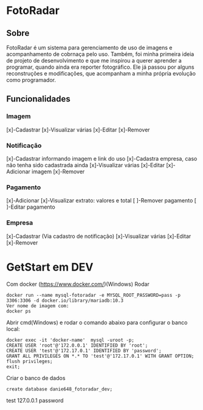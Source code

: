 # FotoRadar
## Sobre
FotoRadar é um sistema para gerenciamento de uso de imagens e acompanhamento de cobrnaça pelo uso. 
Também, foi minha primeira ideia de projeto de desenvolvimento e que me inspirou a querer aprender a programar, quando ainda era reporter fotográfico.
Ele já passou por alguns reconstruções e modificações, que acompanham a minha própria evolução como programador.

## Funcionalidades

### Imagem
[x]-Cadastrar
[x]-Visualizar várias
[x]-Editar
[x]-Remover

### Notificação
[x]-Cadastrar informando imagem e link do uso 
    [x]-Cadastra empresa, caso não tenha sido cadastrada ainda
[x]-Visualizar várias
[x]-Editar
    [x]-Adicionar imagem
[x]-Remover

### Pagamento
[x]-Adicionar
[x]-Visualizar extrato: valores e total
[ ]-Remover pagamento
[ ]-Editar pagamento

### Empresa
[x]-Cadastrar (Via cadastro de notificação)
[x]-Visualizar várias
[x]-Editar
[x]-Remover


# GetStart em DEV

Com docker (https://www.docker.com/)(Windows)
Rodar
```
docker run --name mysql-fotoradar -e MYSQL_ROOT_PASSWORD=pass -p 3306:3306 -d docker.io/library/mariadb:10.3
Ver nome de imagem com:
docker ps
```

Abrir cmd(Windows) e rodar o comando abaixo para configurar o banco local: 
```
docker exec -it 'docker-name'  mysql -uroot -p;
CREATE USER 'root'@'172.0.0.1' IDENTIFIED BY 'root';
CREATE USER 'test'@'172.17.0.1' IDENTIFIED BY 'password';
GRANT ALL PRIVILEGES ON *.* TO 'test'@'172.17.0.1' WITH GRANT OPTION;
flush privileges;
exit;
```
Criar o banco de dados
```
create database danie648_fotoradar_dev;
```

test
127.0.0.1
password

